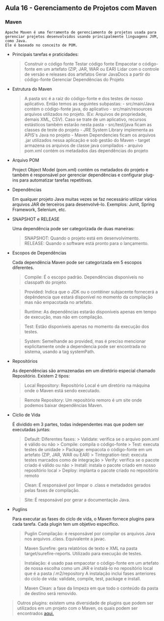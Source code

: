 <h2> Aula 16 - Gerenciamento de Projetos com Maven </h2>

<h3> Maven </h3>

	Apache Maven é uma ferramenta de gerenciamento de projetos usada para gerenciar projetos desenvolvidos usando principalmente linguagens JVM, como Java.
	Ele é baseado no conceito de POM.	

- Principais tarefas e praticidades:

	> Construir o código fonte
	> Testar código fonte
	> Empacotar o código-fonte em um artefato (ZIP, JAR, WAR ou EAR)
	> Lidar com o controle de versão e releases dos artefatos
	> Gerar JavaDocs a partir do código-fonte
	> Gerenciar Dependências do Projeto

- Estrutura do Maven

	> A pasta src é a raiz do código-fonte e dos testes de nosso aplicativo. Então temos as seguintes subpastas:
		- src/main/Java contém o código-fonte java, do aplicativo
		- src/main/resources arquivos utilizados no projeto. (Ex: Arquivos de propriedade, demais XML, CSV). Caso se trate de um aplicativo, recursos estásticos também estarão nesta pasta
		- src/test/java ficam as classes de teste do projeto
		- JRE System Library implementa as APIS's Java no projeto
		- Maven Dependencies ficam os arquivos .jar utilizados nessa aplicação e sob gestão do Maven
		- target armazena os arquivos de classe java compilados
		- arquivo pom.xml contém os metadados das dependências do projeto 

- Arquivo POM

	Project Object Model (pom.xml) contém os metadados do projeto e também é responsável por gerenciar dependências e configurar plug-ins para automatizar tarefas repetitivas.

- Dependências

	Em qualquer projeto Java muitas vezes se faz necessário utilizar vários arquivos JAR de terceiros para desenvolvê-lo.
	Exemplos: Junit, Spring Framework, Selenium, etc.

- SNAPSHOT e RELEASE

	Uma dependência pode ser categorizada de duas maneiras:

	> SNAPSHOT: Quando o projeto está em desenvolvimento.
	> RELEASE: Quando o software está pronto para o lançamento.

- Escopos de Dependências

	Cada dependência Maven pode ser categorizada em 5 escopos diferentes.

	> Compile: É o escopo padrão. Dependências disponíveis no classpath do projeto.

	> Provided: Indica que o JDK ou o contêiner subjacente fornecerá a depêndencia que estará disponível no momento da compilação mas não empacotada no artefato.

	> Runtime: As dependências estarão disponíveis apenas em tempo de execução, mas não em compilação.

	> Test: Estão disponíveis apenas no momento da execução dos testes.

	> System: Semelhande ao provided, mas é preciso mencionar explicitamente onde a dependencia pode ser encontrada no sistema, usando a tag systemPath.

- Repositórios

	As dependências são armazenadas em um diretório especial chamado Repositório.
	Existem 2 tipos:

	> Local Repository: Repositório Local é um diretório na máquina onde o Maven está sendo executado.

	> Remote Repository: Um repositório remoro é um site onde podemos baixar dependências Maven.

- Ciclio de Vida

	É dividido em 3 partes, todas independentes mas que podem ser executadas juntas:

	> Default:
		Diferentes fases:
			> Validate: verifica se o arquivo pom.xml é válido ou não
			> Compile: compila o código-fonte
			> Test: executa testes de unidade
			> Package: empacota o código-fonte em um artefato (ZIP, JAR, WAR ou EAR)
			> Tintegration-test: executa testes marcados como de integração
			> Verify: verifica se o pacote criado é válido ou não
			> Install: instala o pacote criado em nosso repositório local
			> Deploy: implanta o pacote criado no repositório remoto

	> Clean: É responsável por limpar o .class e metadados gerados pelas fases de compilação.

	> Site: É responsável por gerar a documentação Java.

- Puglins

	Para executar as fases do ciclo de vida, o Maven fornece plugins para cada tarefa.
	Cada plugin tem um objetivo específico.

	> Puglin Compilação: é responsável por compilar os arquivos Java nos arquivos .class. Equivalente a javac.

	> Maven Surefire: gera relatórios de texto e XML na pasta target/surefire-reports.
	Utilizado para execução de testes.

	> Instalação: é usado paa empacotar o código-fonte em um artefato de nossa escolha como um JAR e instalá-lo no repositório local que é a pasta /.m2/repository
	A instalação inclui fases anteriores do ciclo de vida: validate, compile, test, package e install.	

	> Maven Clean: a fase da limpeza em que todo o conteúdo da pasta de destino será removido.

> Outros plugins: existem uma diversidade de plugins que podem ser utilizados em um projeto com o Maven, os quais podem ser encontrados <a href="https://maven.apache.org/plugins/index.html">aqui.</a> 
